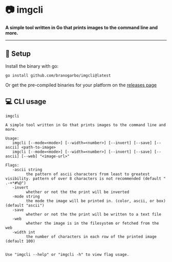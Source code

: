 # 📷 **imgcli**
**A simple tool written in Go that prints images to the command line and more.**

<hr />

## 🔧 **Setup**
Install the binary with go:
```
go install github.com/branogarbo/imgcli@latest
```

Or get the pre-compiled binaries for your platform on the [releases page](https://github.com/branogarbo/imgcli/releases)


## 💻 **CLI usage**
```
imgcli

A simple tool written in Go that prints images to the command line and more.

Usage:
   imgcli [--mode=<mode>] [--width=<number>] [--invert] [--save] [--ascii] <path-to-image>
   imgcli [--mode=<mode>] [--width=<number>] [--invert] [--save] [--ascii] [--web] "<image-url>"

Flags:
   -ascii string
         the pattern of ascii characters from least to greatest visibility. pattern of over 8 characters is not recommended (default " .-+*#%@")
   -invert
         whether or not the the print will be inverted
   -mode string
         the mode the image will be printed in. (color, ascii, or box) (default "ascii")
   -save
         whether or not the the print will be written to a text file
   -web
         whether the image is in the filesystem or fetched from the web
   -width int
         the number of characters in each row of the printed image (default 100)


Use "imgcli --help" or "imgcli -h" to view flag usage.
```